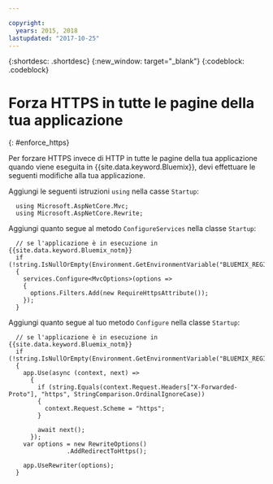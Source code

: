 ```yaml
---

copyright:
  years: 2015, 2018
lastupdated: "2017-10-25"
---
```


{:shortdesc: .shortdesc}
{:new_window: target="_blank"}
{:codeblock: .codeblock}

# Forza HTTPS in tutte le pagine della tua applicazione
{: #enforce_https}

Per forzare HTTPS invece di HTTP in tutte le pagine della tua applicazione quando viene eseguita in {{site.data.keyword.Bluemix}}, devi effettuare le seguenti modifiche alla tua applicazione.

Aggiungi le seguenti istruzioni `using` nella casse `Startup`:

```
  using Microsoft.AspNetCore.Mvc;
  using Microsoft.AspNetCore.Rewrite;
```

Aggiungi quanto segue al metodo `ConfigureServices` nella classe `Startup`:

```
  // se l'applicazione è in esecuzione in {{site.data.keyword.Bluemix_notm}}
  if (!string.IsNullOrEmpty(Environment.GetEnvironmentVariable("BLUEMIX_REGION")))
  {
    services.Configure<MvcOptions>(options =>
    {
      options.Filters.Add(new RequireHttpsAttribute());
    });
  }
```

Aggiungi quanto segue al tuo metodo `Configure` nella classe `Startup`:

```
  // se l'applicazione è in esecuzione in {{site.data.keyword.Bluemix_notm}}
  if (!string.IsNullOrEmpty(Environment.GetEnvironmentVariable("BLUEMIX_REGION")))
  {
    app.Use(async (context, next) =>
      {
        if (string.Equals(context.Request.Headers["X-Forwarded-Proto"], "https", StringComparison.OrdinalIgnoreCase))
        {
          context.Request.Scheme = "https";
        }

        await next();
      });
    var options = new RewriteOptions()
                .AddRedirectToHttps();

    app.UseRewriter(options);
  }
```
